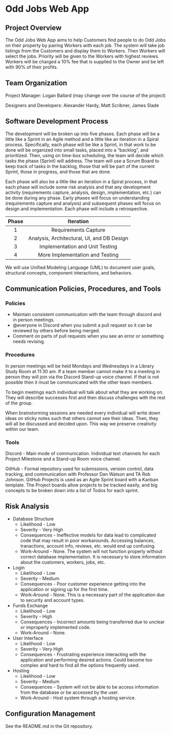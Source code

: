 # Odd Jobs Web App

## Project Overview

The Odd Jobs Web App aims to help Customers find people to do Odd Jobs on their property by pairing Workers with each job. The system will take job listings from the Customers and display them to Workers. Then Workers will select the jobs. Priority will be given to the Workers with highest reviews. Workers will be charged a 10% fee that is supplied to the Owner and be left with 90% of their profits.

## Team Organization

Project Manager: Logan Ballard (may change over the course of the project)

Designers and Developers: Alexander Hardy, Matt Scribner, James Slade

## Software Development Process

The development will be broken up into five phases. Each phase will be a little like a Sprint in an Agile method and a little like an iteration in a Spiral process. Specifically, each phase will be like a Sprint, in that work to be done will be organized into small tasks, placed into a “backlog”, and prioritized. Then, using on time-box scheduling, the team will decide which tasks the phase (Sprint) will address. The team will use a Scrum Board to keep track of tasks in the backlog, those that will be part of the current Sprint, those in progress, and those that are done.

Each phase will also be a little like an iteration in a Spiral process, in that each phase will include some risk analysis and that any development activity (requirements capture, analysis, design, implementation, etc.) can be done during any phase. Early phases will focus on understanding (requirements capture and analysis) and subsequent phases will focus on design and implementation. Each phase will include a retrospective.

| Phase | Iteration |
| :-----: | :-----: |
| 1 | Requirements Capture |
| 2 | Analysis, Architectural, UI, and DB Design |
| 3 | Implementation and Unit Testing |
| 4 | More Implementation and Testing |

We will use Unified Modeling Language (UML) to document user goals, structural concepts, component interactions, and behaviors.

## Communication Policies, Procedures, and Tools

### Policies

- Maintain consistent communication with the team through discord and in person meetings.
- @everyone in Discord when you submit a pull request so it can be reviewed by others before being merged.
- Comment on parts of pull requests when you see an error or something needs revising.

### Procedures

In person meetings will be held Mondays and Wednesdays in a Library Study Room at 11:30 am. If a team member cannot make it to a meeting in person they will join via the Discord Stand-up voice channel. If that is not possible then it must be communicated with the other team members.

To begin meetings each individual will talk about what they are working on. They will describe successes first and then discuss challenges with the rest of the group.

When brainstorming sessions are needed every individual will write down ideas on sticky notes such that others cannot see their ideas. Then, they will all be discussed and decided upon. This way we preserve creativity within our team.

### Tools

Discord - Main mode of communication. Individual text channels for each Project Milestone and a Stand-up Room voice channel.

GitHub - Formal repository used for submissions, version control, data tracking, and communication with Professor Dan Watson and TA Rob Johnson. GitHub Projects is used as an Agile Sprint board with a Kanban template. The Project boards allow projects to be tracked easily, and big concepts to be broken down into a list of Todos for each sprint.


## Risk Analysis

- Database Structure
	- Likelihood - Low
	- Severity - Very High
	- Consequences - Ineffective models for data lead to complicated code that may result in poor workarounds. Accessing balances, tranactions, account info, reviews, etc. would end up confusing.
	- Work-Around - None. The system will not function properly without correct database implementation. It is necessary to store information about the customers, workers, jobs, etc.
- Login
	- Likelihood - Low
	- Severity - Medium
	- Consequences - Poor customer experience getting into the application or signing up for the first time.
	- Work-Around - None. This is a necessary part of the application due to security and account types.
- Funds Exchange
	- Likelihood - Low
	- Severity - High
	- Consequences - Incorrect amounts being transferred due to unclear or improperly implemented code.
	- Work-Around - None.
- User Interface
	- Likelihood - Low
	- Severity - Very High
	- Consequences - Frustrating experience interacting with the application and performing desired actions. Could become too complex and hard to find all the options frequently used.
- Hosting
	- Likelihood - Low
	- Severity - Medium
	- Consequences - System will not be able to be access information from the database or be accessed by the user.
	- Work-Around - Host system through a hosting service.

## Configuration Management

See the README.md in the Git repository.

